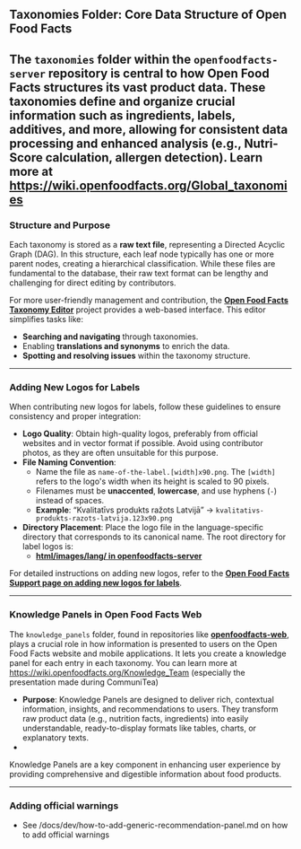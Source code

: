 ## Taxonomies Folder: Core Data Structure of Open Food Facts

The `taxonomies` folder within the `openfoodfacts-server` repository is central to how Open Food Facts structures its vast product data. These taxonomies define and organize crucial information such as ingredients, labels, additives, and more, allowing for consistent data processing and enhanced analysis (e.g., Nutri-Score calculation, allergen detection).
Learn more at https://wiki.openfoodfacts.org/Global_taxonomies
---

### Structure and Purpose

Each taxonomy is stored as a **raw text file**, representing a Directed Acyclic Graph (DAG). In this structure, each leaf node typically has one or more parent nodes, creating a hierarchical classification. While these files are fundamental to the database, their raw text format can be lengthy and challenging for direct editing by contributors.

For more user-friendly management and contribution, the **[Open Food Facts Taxonomy Editor](https://github.com/openfoodfacts/taxonomy-editor)** project provides a web-based interface. This editor simplifies tasks like:

* **Searching and navigating** through taxonomies.
* Enabling **translations and synonyms** to enrich the data.
* **Spotting and resolving issues** within the taxonomy structure.

---

### Adding New Logos for Labels

When contributing new logos for labels, follow these guidelines to ensure consistency and proper integration:

* **Logo Quality**: Obtain high-quality logos, preferably from official websites and in vector format if possible. Avoid using contributor photos, as they are often unsuitable for this purpose.
* **File Naming Convention**:
    * Name the file as `name-of-the-label.[width]x90.png`. The `[width]` refers to the logo's width when its height is scaled to 90 pixels.
    * Filenames must be **unaccented**, **lowercase**, and use hyphens (`-`) instead of spaces.
    * **Example**: “Kvalitatīvs produkts ražots Latvijā” → `kvalitativs-produkts-razots-latvija.123x90.png`
* **Directory Placement**: Place the logo file in the language-specific directory that corresponds to its canonical name. The root directory for label logos is:
    * **[html/images/lang/ in openfoodfacts-server](https://github.com/openfoodfacts/openfoodfacts-server/tree/main/html/images/lang)**

For detailed instructions on adding new logos, refer to the **[Open Food Facts Support page on adding new logos for labels](https://support.openfoodfacts.org/help/en-gb/15-improving-open-food-facts-in-my-language-country/55-i-would-like-to-add-a-new-logo-for-labels)**.

---

### Knowledge Panels in Open Food Facts Web

The `knowledge_panels` folder, found in repositories like **[openfoodfacts-web](https://github.com/openfoodfacts/openfoodfacts-web/tree/main/knowledge_panels)**, plays a crucial role in how information is presented to users on the Open Food Facts website and mobile applications. It lets you create a knowledge panel for each entry in each taxonomy. You can learn more at https://wiki.openfoodfacts.org/Knowledge_Team (especially the presentation made during CommuniTea)

* **Purpose**: Knowledge Panels are designed to deliver rich, contextual information, insights, and recommendations to users. They transform raw product data (e.g., nutrition facts, ingredients) into easily understandable, ready-to-display formats like tables, charts, or explanatory texts.
* 
Knowledge Panels are a key component in enhancing user experience by providing comprehensive and digestible information about food products.

--- 
### Adding official warnings
* See /docs/dev/how-to-add-generic-recommendation-panel.md on how to add official warnings

